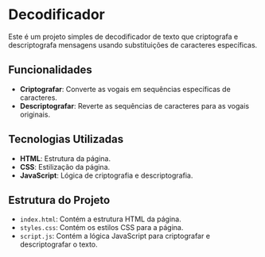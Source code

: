 # Decodificador

Este é um projeto simples de decodificador de texto que criptografa e descriptografa mensagens usando substituições de caracteres específicas.

## Funcionalidades

- **Criptografar**: Converte as vogais em sequências específicas de caracteres.
- **Descriptografar**: Reverte as sequências de caracteres para as vogais originais.

## Tecnologias Utilizadas

- **HTML**: Estrutura da página.
- **CSS**: Estilização da página.
- **JavaScript**: Lógica de criptografia e descriptografia.

## Estrutura do Projeto

- `index.html`: Contém a estrutura HTML da página.
- `styles.css`: Contém os estilos CSS para a página.
- `script.js`: Contém a lógica JavaScript para criptografar e descriptografar o texto.


